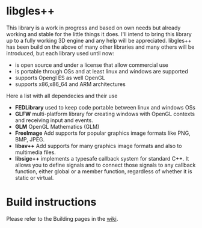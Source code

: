 libgles++
=========

This library is a work in progress and based on own needs but already working and stable for the little things it does.
I'll intend to bring this library up to a fully working 3D engine and any help will be appreciated.
libgles++ has been build on the above of many other libraries and many others will be introduced, but each library used until now:
 - is open source and under a license that allow commercial use
 - is portable through OSs and at least linux and windows are supported
 - supports Opengl ES as well OpenGL
 - supports x86,x86_64 and ARM architectures 

Here a list with all dependecies and their use

 - **FEDLibrary** used to keep code portable between linux and windows OSs
 - **GLFW**       multi-platform library for creating windows with OpenGL contexts and receiving input and events. 
 - **GLM**        OpenGL Mathematics (GLM)
 - **FreeImage**  Add supports for popular graphics image formats like PNG, BMP, JPEG. 
 - **libav++**    Add supports for many graphics image formats and also to multimedia files.
 - **libsigc++**  implements a typesafe callback system for standard C++. It allows you to define signals 
                  and to connect those signals to any callback function, either global or a member function, 
                  regardless of whether it is static or virtual. 

# Build instructions

Please refer to the Building pages in the [wiki](https://github.com/fe-dagostino/libglespp/wiki).

